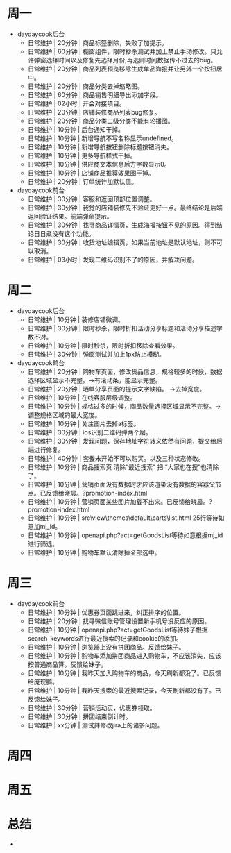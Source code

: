 # 周一
* daydaycook后台
    - 日常维护 | 20分钟 | 商品标签删除，失败了加提示。
    - 日常维护 | 60分钟 | 橱窗组件，限时秒杀测试并加上禁止手动修改。只允许弹窗选择时间以及修复先选择月份,再选则时间数据传不过去的bug。
    - 日常维护 | 20分钟 | 商品列表预览移除生成单品海报并让另外一个按钮居中。
    - 日常维护 | 20分钟 | 商品分类去掉缩略图。
    - 日常维护 | 60分钟 | 商品销售明细导出添加字段。
    - 日常维护 | 02小时 | 开会对接项目。
    - 日常维护 | 20分钟 | 店铺装修商品列表bug修复。
    - 日常维护 | 20分钟 | 商品分类二级分类不能有轮播图。
    - 日常维护 | 10分钟 | 后台通知干掉。
    - 日常维护 | 10分钟 | 新增导航不写名称显示undefined。
    - 日常维护 | 10分钟 | 新增导航按钮删除标题按钮消失。
    - 日常维护 | 10分钟 | 更多导航样式干掉。
    - 日常维护 | 10分钟 | 供应商文本信息后方字数显示0。
    - 日常维护 | 10分钟 | 店铺商品推荐效果图干掉。
    - 日常维护 | 20分钟 | 订单统计加默认值。
* daydaycook前台
    - 日常维护 | 30分钟 | 客服和返回顶部位置调整。
    - 日常维护 | 30分钟 | 我觉的店铺装修先不验证更好一点。最终结论是后端返回验证结果。前端弹窗提示。
    - 日常维护 | 30分钟 | 找寻商品详情页，生成海报按钮不见的原因。得到结论日日煮没有这个功能。
    - 日常维护 | 30分钟 | 收货地址编辑页，如果当前地址是默认地址，则不可以取消。
    - 日常维护 | 03小时 | 发现二维码识别不了的原因，并解决问题。

# 周二
* daydaycook后台
    - 日常维护 | 10分钟 | 装修店铺微调。
    - 日常维护 | 30分钟 | 限时秒杀，限时折扣活动分享标题和活动分享描述字数不对。
    - 日常维护 | 10分钟 | 限时秒杀，限时折扣移除查看效果。
    - 日常维护 | 30分钟 | 弹窗测试并加上1px防止模糊。
* daydaycook前台
    - 日常维护 | 20分钟 | 购物车页面，修改货品信息，规格较多的时候，数据选择区域显示不完整。->有滚动条，能显示完整。
    - 日常维护 | 20分钟 | 晒单分享页面的提示文字缺陷。 ->去掉宽度。
    - 日常维护 | 10分钟 | 在线客服层级调整。
    - 日常维护 | 10分钟 | 规格过多的时候，商品数量选择区域显示不完整。->调整规格区域的最大宽度。
    - 日常维护 | 10分钟 | 关注图片去掉a标签。
    - 日常维护 | 30分钟 | ios识别二维码弹两个层。
    - 日常维护 | 30分钟 | 发现问题，保存地址字符转义依然有问题，提交给后端进行修复。
    - 日常维护 | 40分钟 | 套餐未开始不可以购买。以及三种状态修改。
    - 日常维护 | 10分钟 | 商品搜索页 清除“最近搜索” 把 “大家也在搜”也清除了。
    - 日常维护 | 10分钟 | 营销页面没有数据时才应该渲染没有数据的容器父节点。已反馈给晓晨。?promotion-index.html
    - 日常维护 | 10分钟 | 营销页面某些图片加载不出来。已反馈给晓晨。?promotion-index.html
    - 日常维护 | 10分钟 | src\view\themes\default\carts\list.html 25行等待如意加mj_id。
    - 日常维护 | 10分钟 | openapi.php?act=getGoodsList等待如意根据mj_id进行筛选。
    - 日常维护 | 10分钟 | 购物车默认清除掉全部选中。

# 周三
* daydaycook前台
    - 日常维护 | 10分钟 | 优惠券页面跳进来，纠正排序的位置。
    - 日常维护 | 20分钟 | 找寻微信账号管理设置新手机号没反应的原因。
    - 日常维护 | 10分钟 | openapi.php?act=getGoodsList等待妹子根据search_keywords进行最近搜索的记录和cookie的添加。
    - 日常维护 | 10分钟 | 浏览器上没有拼团商品。反馈给妹子。
    - 日常维护 | 10分钟 | 购物车添加拼团商品进入购物车，不应该消失，应该按普通商品算。反馈给妹子。
    - 日常维护 | 10分钟 | 我昨天加入购物车的商品，今天刷新都没了。已反馈给庞现鹏。
    - 日常维护 | 10分钟 | 我昨天搜索的最近搜索记录，今天刷新都没有了。已反馈给妹子。
    - 日常维护 | 30分钟 | 营销活动页，优惠券领取。
    - 日常维护 | 30分钟 | 拼团结束倒计时。
    - 日常维护 | xx分钟 | 测试并修改jira上的诸多问题。

# 周四

# 周五

# 总结
*
